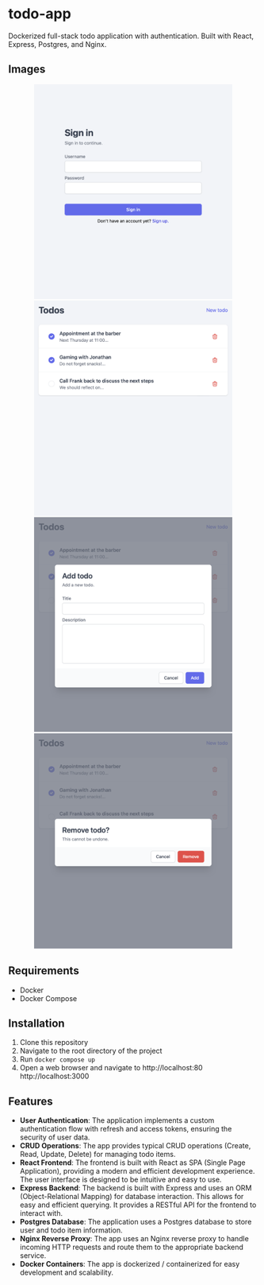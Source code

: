 # todo-app

Dockerized full-stack todo application with authentication. Built with React, Express, Postgres, and Nginx.

## Images

<p align="center">
<img width="400" alt="preview-1" src="docs/preview-1.png">
<img width="400" alt="preview-2" src="docs/preview-2.png">
<img width="400" alt="preview-3" src="docs/preview-3.png">
<img width="400" alt="preview-4" src="docs/preview-4.png">
</p>

## Requirements

- Docker
- Docker Compose

## Installation

1. Clone this repository
2. Navigate to the root directory of the project
3. Run `docker compose up`
4. Open a web browser and navigate to http://localhost:80 http://localhost:3000

## Features

- **User Authentication**: The application implements a custom authentication flow with refresh and access tokens, ensuring the security of user data.
- **CRUD Operations**: The app provides typical CRUD operations (Create, Read, Update, Delete) for managing todo items.
- **React Frontend**: The frontend is built with React as SPA (Single Page Application), providing a modern and efficient development experience. The user interface is designed to be intuitive and easy to use.
- **Express Backend**: The backend is built with Express and uses an ORM (Object-Relational Mapping) for database interaction. This allows for easy and efficient querying. It provides a RESTful API for the frontend to interact with.
- **Postgres Database**: The application uses a Postgres database to store user and todo item information.
- **Nginx Reverse Proxy**: The app uses an Nginx reverse proxy to handle incoming HTTP requests and route them to the appropriate backend service.
- **Docker Containers**: The app is dockerized / containerized for easy development and scalability.
